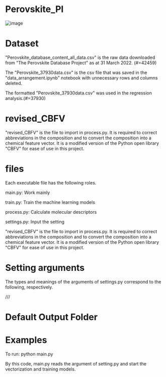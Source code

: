 # Perovskite_PI
![image](https://github.com/Fukapy/Perovskite_PI/issues/1#issue-1618954978)

# Dataset
"Perovskite_database_content_all_data.csv" is the raw data downloaded from "The Perovskite Database Project" as at 31 March 2022. (#=42459)

The "Perovskite_37930data.csv" is the csv file that was saved in the "data_arrangement.ipynb" notebook with unnecessary rows and columns deleted.

The formatted "Perovskite_37930data.csv" was used in the regression analysis.(#=37930)

# revised_CBFV
"revised_CBFV" is the file to import in process.py.
It is required to correct abbreviations in the composition and to convert the composition into a chemical feature vector.
It is a modified version of the Python open library "CBFV" for ease of use in this project.

# files
Each executable file has the following roles.

main.py: Work mainly

train.py: Train the machine learning models

process.py: Calculate molecular descriptors

settings.py: Input the setting

"revised_CBFV" is the file to import in process.py.
It is required to correct abbreviations in the composition and to convert the composition into a chemical feature vector.
It is a modified version of the Python open library "CBFV" for ease of use in this project.

# Setting arguments
The types and meanings of the arguments of settings.py correspond to the following, respectively.

///


# Default Output Folder


# Examples
To run:
python main.py

By this code, main.py reads the argument of setting.py and start the vectorization and training models.

